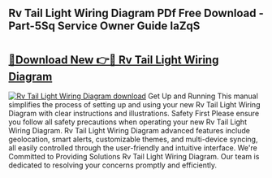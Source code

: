 ## Rv Tail Light Wiring Diagram PDf Free Download - Part-5Sq Service Owner Guide IaZqS

# <h2><a href="http://dfpp7x5.blite.top/?on=Rv+Tail+Light+Wiring+Diagram">🔗Download New 👉🔴 Rv Tail Light Wiring Diagram</a></h2>

[![Rv Tail Light Wiring Diagram download](https://i.imgur.com/lujVjoI.png)](http://dfpp7x5.blite.top/?on=Rv+Tail+Light+Wiring+Diagram)
Get Up and Running This manual simplifies the process of setting up and using your new Rv Tail Light Wiring Diagram with clear instructions and illustrations. Safety First Please ensure you follow all safety precautions when operating your new Rv Tail Light Wiring Diagram. Rv Tail Light Wiring Diagram advanced features include geolocation, smart alerts, customizable themes, and multi-device syncing, all easily controlled through the user-friendly and intuitive interface. We're Committed to Providing Solutions Rv Tail Light Wiring Diagram. Our team is dedicated to resolving your concerns promptly and efficiently.
